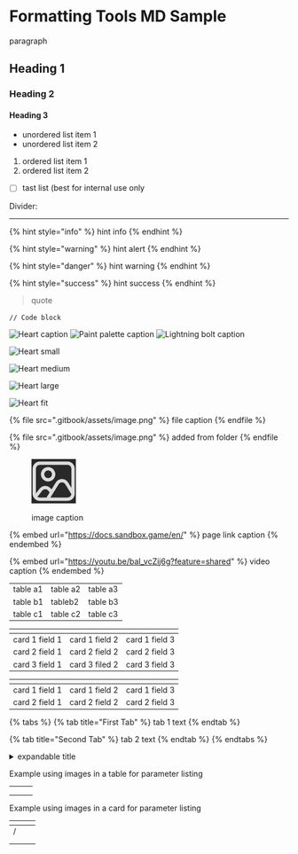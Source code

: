 # Formatting Tools MD Sample

paragraph

## Heading 1

### Heading 2

#### Heading 3

* unordered list item 1
* unordered list item 2

1. ordered list item 1
2. ordered list item 2

* [ ] tast list (best for internal use only

Divider:

***

{% hint style="info" %}
hint info
{% endhint %}

{% hint style="warning" %}
hint alert
{% endhint %}

{% hint style="danger" %}
hint warning
{% endhint %}

{% hint style="success" %}
hint success
{% endhint %}

> quote

```
// Code block
```

![Heart caption](https://github.com/EduTSB/LogicDB/assets/146975849/bc72ee0e-adc1-4382-bd3c-0405201c91f6) ![Paint palette caption](https://github.com/EduTSB/LogicDB/assets/146975849/addd78f9-dc61-4ed8-b661-128ed8b71c9b) ![Lightning bolt caption](https://github.com/EduTSB/LogicDB/assets/146975849/637f88f3-1657-49cd-83b5-1456bab2dac9)

![Heart small](https://github.com/EduTSB/LogicDB/assets/146975849/bc72ee0e-adc1-4382-bd3c-0405201c91f6)

![Heart medium](https://github.com/EduTSB/LogicDB/assets/146975849/bc72ee0e-adc1-4382-bd3c-0405201c91f6)

![Heart large](https://github.com/EduTSB/LogicDB/assets/146975849/bc72ee0e-adc1-4382-bd3c-0405201c91f6)

![Heart fit](https://github.com/EduTSB/LogicDB/assets/146975849/bc72ee0e-adc1-4382-bd3c-0405201c91f6)

{% file src=".gitbook/assets/image.png" %}
file caption
{% endfile %}

{% file src=".gitbook/assets/image.png" %}
added from folder
{% endfile %}

<figure><img src=".gitbook/assets/image.png" alt=""><figcaption><p>image caption</p></figcaption></figure>

{% embed url="https://docs.sandbox.game/en/" %}
page link caption
{% endembed %}

{% embed url="https://youtu.be/baI_vcZij6g?feature=shared" %}
video caption
{% endembed %}

|          |          |          |
| -------- | -------- | -------- |
| table a1 | table a2 | table a3 |
| table b1 | tableb2  | table b3 |
| table c1 | table c2 | table c3 |

<table data-view="cards"><thead><tr><th></th><th></th><th></th></tr></thead><tbody><tr><td>card 1 field 1</td><td>card 1 field 2</td><td>card 1 field 3</td></tr><tr><td>card 2 field 1</td><td>card 2 field 2</td><td>card 2 field 3</td></tr><tr><td>card 3 field 1</td><td>card 3 filed 2</td><td>card 3 field 3</td></tr></tbody></table>

<table data-card-size="large" data-view="cards"><thead><tr><th></th><th></th><th></th></tr></thead><tbody><tr><td>card 1 field 1</td><td>card 1 field 2</td><td>card 1 field 3</td></tr><tr><td>card 2 field 1</td><td>card 2 field 2</td><td>card 2 field 3</td></tr></tbody></table>

{% tabs %}
{% tab title="First Tab" %}
tab 1 text
{% endtab %}

{% tab title="Second Tab" %}
tab 2 text
{% endtab %}
{% endtabs %}

<details>

<summary>expandable title</summary>

expandable text

</details>



Example using images in a table for parameter listing

|   |   |   |
| - | - | - |
|   |   |   |
|   |   |   |
|   |   |   |

Example using images in a card for parameter listing

<table data-view="cards"><thead><tr><th></th><th></th><th></th></tr></thead><tbody><tr><td>/</td><td></td><td></td></tr><tr><td></td><td></td><td></td></tr><tr><td></td><td></td><td></td></tr></tbody></table>



